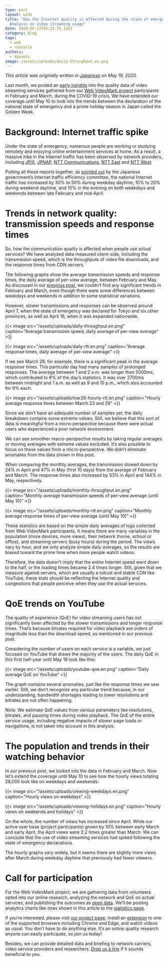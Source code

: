 ```yaml
---
type: post
layout: wide
title: "How the Internet quality is affected during the state of emergency:
  Analysis on video streaming usage"
date: 2020-06-11T05:22:25.126Z
category: blog
tags:
  - web
  - research
authors:
  - dynamis
image: /assets/uploads/daily-throughput.en.png
---
```

*This article was originally written in [Japanese](https://www.webdino.org/updates/blog/202005190116/) on May 19, 2020.*

Last month, we posted an [early insights](https://www.webdino.org/updates/blog/202006110518/) into the quality data of video streaming services gathered from our [Web VideoMark project](http://videomark.webdino.org/) participants in February and March, during the COVID-19 crisis. We have extended our coverage until May 10 to look into the trends between the declaration of the national state of emergency and a prime holiday season in Japan called the Golden Week.

# Background: Internet traffic spike

Under the state of emergency, numerous people are working or studying remotely and enjoying online entertainment services at home. As a result, a massive hike in the Internet traffic has been observed by network providers, including [JPIX](https://www.jpix.ad.jp/jp/technical_traffic.php), [JPNAP](https://www.jpnap.net/), [NTT Communications](https://www.ntt.com/about-us/covid-19/traffic/), [NTT East](https://www.ntt-east.co.jp/aboutus/COVID-19.html#traffic) and [NTT West](https://www.ntt.co.jp/topics/important/covid19_west.html).

Putting all these reports together, as [pointed out](https://www.soumu.go.jp/menu_seisaku/ictseisaku/conect/) by the Japanese government’s Internet traffic efficiency committee, the national Internet traffic has increased by 30% to 50% during weekday daytime, 10% to 20% during weekend daytime, and 10% in the evening on both weekdays and weekends between late February and mid-April.

# Trends in network quality: transmission speeds and response times

So, how the communication quality is affected when people use actual services? We have analyzed data measured client-side, including the transmission speed, which is the throughputs of video file downloads, and the response times from CDN servers.

The following graphs show the average transmission speeds and response times, the daily average of per-view average, between February and May. As discussed in our [previous post](https://www.webdino.org/updates/blog/202006110535/), we couldn’t find any significant trends in February and March, even though there were some differences between weekdays and weekends in addition to some statistical variations.

However, slower transmissions and responses can be observed around April 7, when the state of emergency was declared for Tokyo and six other provinces, as well as April 16, when it was expanded nationwide.

{{< image src="/assets/uploads/daily-throughput.en.png" caption="Average transmission speed, daily average of per-view average" >}}

{{< image src="/assets/uploads/daily-rtt.en.png" caption="Average response times, daily average of per-view average" >}}

If we see March 26, for example, there is a significant peak in the average response times. This particular day had many samples of prolonged responses. The average between 1 and 2 a.m. was longer than 5000ms, which contributed to 6% of the day’s statistics. It was over 2700ms between midnight and 1 a.m. as well as 9 and 10 p.m., which also accounted for 9% each.

{{< image src="/assets/uploads/mar26-hourly-rtt.en.png" caption="Hourly average response times between March 23 and 29" >}}

Since we don’t have an adequate number of samples yet, the daily breakdown contains some extreme values. Still, we believe that this sort of data is meaningful from a micro-perspective because there were actual users who experienced a poor network environment.

We can see smoother macro-perspective results by taking regular averages or moving averages with extreme values excluded. It’s also possible to focus on these values from a micro-perspective. We didn’t eliminate anomalies from the data shown in this post.

When comparing the monthly averages, the transmission slowed down by 24% in April and 47% in May (first 10 days) from the average of February and March. The response times also increased by 53% in April and 144% in May, respectively.

{{< image src="/assets/uploads/monthly-throughput.en.png" caption="Monthly average transmission speeds of per-view average (until May 10)" >}}

{{< image src="/assets/uploads/monthly-rtt.en.png" caption="Monthly average response times of per-view average (until May 10)" >}}

These statistics are based on the simple daily averages of logs collected from Web VideoMark participants. It means there are many variables in the population (more devices, more views), their network (home, school or office), and streaming servers (busy hours) during the period. The views vary by hour, and we only analyze simple daily averages, so the results are biased toward the prime time when more people watch videos.

Therefore, the data doesn’t imply that the entire Internet speed went down to the half, or the loading times became 2.4 times longer. Still, given that we measure against servers, which are usually a robust and stable CDN like YouTube, these stats should be reflecting the Internet quality and congestions that people perceive when they use the actual services.

# QoE trends on YouTube

The quality of experience (QoE) for video streaming users has not significantly been affected by the slower transmissions and longer response times. That’s because bitrates required for video playback are orders of magnitude less than the download speed, as mentioned in our previous post.

Considering the number of users on each service is a variable, we just focused on YouTube that draws the majority of the users. The daily QoE in this first half-year until May 19 look like this:

{{< image src="/assets/uploads/youtube-qoe.en.png" caption="Daily average QoE on YouTube" >}}

The graph contains several anomalies, just like the response times we saw earlier. Still, we don’t recognize any particular trend because, in our understanding, bandwidth shortages leading to lower resolutions and bitrates are not often happening.

<div role="note">

Note: We estimate QoE values from various parameters like resolutions, bitrates, and pausing times during video playback. The QoE of the entire service usage, including negative impacts of slower page loads or navigations, is not taken into account in this analysis.

</div>

# The population and trends in their watching behavior

In our previous post, we looked into the data in February and March. Now let’s extend the coverage until May 10 to see how the hourly views totaling 28,005 look like on weekdays and weekends:

{{< image src="/assets/uploads/viewing-weekdays.en.png" caption="Hourly views on weekdays" >}}

{{< image src="/assets/uploads/viewing-holidays.en.png" caption="Hourly views on weekends and holidays" >}}

On the whole, the number of views has increased since April. While our active user base (project participants) grown by 10% between early March and early April, the April views were 2.2 times greater than March. We can conclude that the use of video streaming services had spiked following the state of emergency declarations.

The hourly graphs vary widely, but it seems there are slightly more views after March during weekday daytime that previously had fewer viewers.

# Call for participation

For the Web VideoMark project, we are gathering data from volunteers opted into our online research, analyzing the network and QoE on actual services, and publishing the outcomes as [open data](https://videomark.webdino.org/opendata). We’ll be posting analytics charts like ones shown in this article to the [statistics page](https://videomark.webdino.org/stats).

If you’re interested, please visit [our project page](http://videomark.webdino.org/), install an [extension](https://videomark.webdino.org/chromeextension) to one of the supported browsers including Chrome and Edge, and watch videos as usual. You don’t have to do anything else. It’s an online quality research anyone can easily participate, so join us today!

Besides, we can provide detailed data and briefing to network carriers, video service providers and researchers. [Drop us a line](https://www.webdino.org/contact/) if it sounds beneficial to you.
